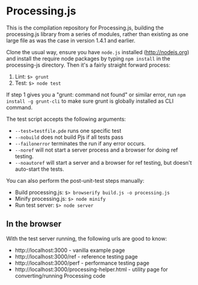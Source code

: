Processing.js
=============

This is the compilation repository for Processing.js, building the processing.js library from a series of modules, rather than existing as one large file as was the case in version 1.4.1 and earlier.

Clone the usual way, ensure you have `node.js` installed (http://nodejs.org) and install the require node packages by typing `npm install` in the processing-js directory. Then it's a fairly straight forward process:

1. Lint: `$> grunt`
2. Test: `$> node test`

If step 1 gives you a "grunt: command not found" or similar error, run `npm install -g grunt-cli` to make sure grunt is globally installed as CLI command.

The test script accepts the following arguments:

* `--test=testfile.pde` runs one specific test
* `--nobuild` does not build Pjs if all tests pass
* `--failonerror` terminates the run if any error occurs.
* `--noref` will not start a server process and a browser for doing ref testing.
* `--noautoref` will start a server and a browser for ref testing, but doesn't auto-start the tests.

You can also perform the post-unit-test steps manually:

* Build processing.js: `$> browserify build.js -o processing.js`
* Minify processing.js: `$> node minify`
* Run test server: `$> node server`


In the browser
--------------

With the test server running, the following urls are good to know:

* http://localhost:3000 - vanilla example page
* http://localhost:3000/ref - reference testing page
* http://localhost:3000/perf - performance testing page
* http://localhost:3000/processing-helper.html - utility page for converting/running Processing code
